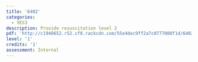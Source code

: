 ```yaml
---
title: '6402'
categories:
  - VES3
description: Provide resuscitation level 2
pdf: 'http://c1940652.r52.cf0.rackcdn.com/55e4dec9ff2a7c0777000f1d/6402.pdf'
level: '1'
credits: '1'
assessment: Internal
---
```


